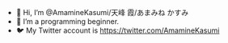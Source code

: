 - 👋 Hi, I’m @AmamineKasumi/天峰 霞/あまみね かすみ
- 🔰 I’m a programming beginner.
- 🐦 My Twitter account is https://twitter.com/AmamineKasumi
<!---
AmamineKasumi/AmamineKasumi is a ✨ special ✨ repository because its `README.md` (this file) appears on your GitHub profile.
You can click the Preview link to take a look at your changes.
--->
